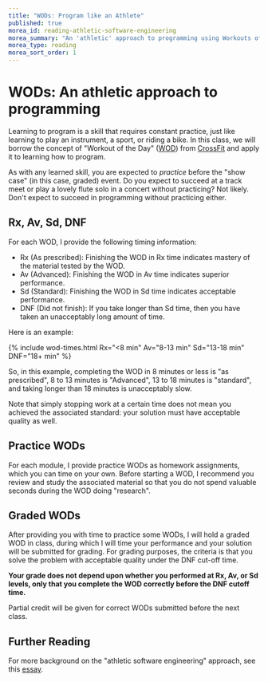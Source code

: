 ```yaml
---
title: "WODs: Program like an Athlete"
published: true
morea_id: reading-athletic-software-engineering
morea_summary: "An 'athletic' approach to programming using Workouts of the Day."
morea_type: reading
morea_sort_order: 1
---
```


# WODs: An athletic approach to programming

Learning to program is a skill that requires constant practice, just like learning to play an instrument, a sport, or riding a bike. In this class, we will borrow the concept of "Workout of the Day" ([WOD](http://www.crossfit.com/cf-info/faq.html#General0)) from [CrossFit](http://www.crossfit.com/) and apply it to learning how to program.

As with any learned skill, you are expected to _practice_  before the "show case" (in this case, graded) event. Do you expect to succeed at a track meet or play a lovely flute solo in a concert without practicing? Not likely. Don't expect to succeed in programming without practicing either.

## Rx, Av, Sd, DNF

For each WOD, I provide the following timing information:

  * Rx (As prescribed): Finishing the WOD in Rx time indicates mastery of the material tested by the WOD.
  * Av (Advanced): Finishing the WOD in Av time indicates superior performance.
  * Sd (Standard): Finishing the WOD in Sd time indicates acceptable performance.
  * DNF (Did not finish): If you take longer than Sd time, then you have taken an unacceptably long amount of time.

Here is an example:

{% include wod-times.html Rx="<8 min" Av="8-13 min" Sd="13-18 min" DNF="18+ min" %}

So, in this example, completing the
WOD in 8 minutes or less is "as prescribed", 8 to 13 minutes is
"Advanced", 13 to 18 minutes is "standard", and taking longer than 18 minutes is
unacceptably slow. 

Note that simply stopping work at a certain time does not
mean you achieved the associated standard: your solution must have acceptable quality as well.

## Practice WODs

For each module, I provide practice WODs as homework assignments, which you can time on your own. Before starting a WOD, I recommend you review
and study the associated material so that you do not spend valuable seconds
during the WOD doing "research". 

## Graded WODs

After providing you with time to practice some WODs, I will hold a graded
WOD in class, during which I will time your performance and your solution will be submitted
for grading. For grading purposes, the criteria is that you solve the problem
with acceptable quality under the DNF cut-off time. 

**Your grade does not depend upon whether you performed at Rx, Av, or Sd levels, only that you complete the WOD correctly before the DNF cutoff time.**

Partial credit will be given for correct WODs submitted before the next class.

<!--The general procedure for an assessment WOD is as follows:

  * You have your own WOD"-velope", which is an envelope containing an" index card where we will keep track of your WOD scores.
  * On the day of a WOD, you pick up your WOD-velope from me and fill out the date, and the name of the WOD.
  * Once everyone is ready, I start a timer and give out the WOD assignment.
  * When you finish the WOD, raise your hand. I will tell you your elapsed time. You record that on the index card and I collect your WOD-velope.
  * When the WOD is finished (i.e. at the DNF cut-off time), everyone stops work and submits their program data.
  * After class, I check each WOD assignment and give a grade. I also write down Rx, Av, Sd, or DNF on the index card. You can only receive Rx, Av, or Sd if you complete the WOD correctly and within the time frame for that performance level.-->

## Further Reading

For more background on the "athletic software engineering" approach, see
this [essay](http://philipmjohnson.org/2013/07/12/athletic-software-engineering-education/).



